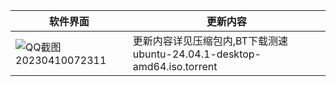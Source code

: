 <div align="center">

| 软件界面  | 更新内容|
| ---------- | -----------|
| ![QQ截图20230410072311](https://user-images.githubusercontent.com/24271838/230801226-05a87d8a-17d1-475d-b194-4eecff4a705f.png)  | 更新内容详见压缩包内,BT下载测速ubuntu-24.04.1-desktop-amd64.iso.torrent |
  
</div>

